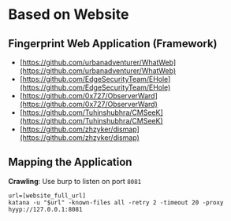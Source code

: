 # Based on Website

## Fingerprint Web Application (Framework) <a href="#fingerprint-web-application-framework" id="fingerprint-web-application-framework"></a>

* [https://github.com/urbanadventurer/WhatWeb](https://github.com/urbanadventurer/WhatWeb)
* [https://github.com/EdgeSecurityTeam/EHole](https://github.com/EdgeSecurityTeam/EHole)
* [https://github.com/0x727/ObserverWard](https://github.com/0x727/ObserverWard)
* [https://github.com/Tuhinshubhra/CMSeeK](https://github.com/Tuhinshubhra/CMSeeK)
* [https://github.com/zhzyker/dismap](https://github.com/zhzyker/dismap)

## Mapping the Application

**Crawling**: Use burp to listen on port `8081`

```
url=[website_full_url]
katana -u "$url" -known-files all -retry 2 -timeout 20 -proxy hyyp://127.0.0.1:8081
```
